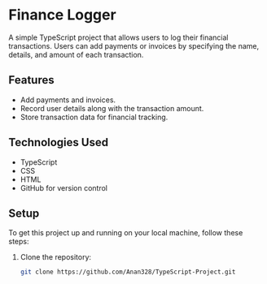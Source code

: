 # Finance Logger

A simple TypeScript project that allows users to log their financial transactions. Users can add payments or invoices by specifying the name, details, and amount of each transaction.

## Features

- Add payments and invoices.
- Record user details along with the transaction amount.
- Store transaction data for financial tracking.

## Technologies Used

- TypeScript
- CSS
- HTML
- GitHub for version control

## Setup

To get this project up and running on your local machine, follow these steps:

1. Clone the repository:

   ```bash
   git clone https://github.com/Anan328/TypeScript-Project.git
